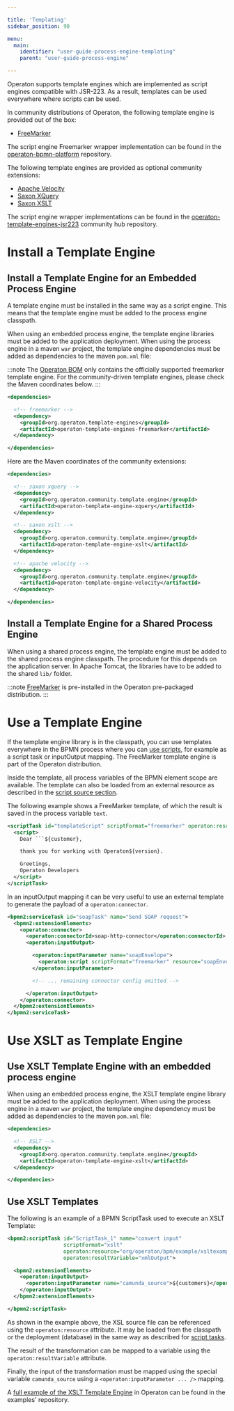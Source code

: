 ```yaml
---

title: 'Templating'
sidebar_position: 90

menu:
  main:
    identifier: "user-guide-process-engine-templating"
    parent: "user-guide-process-engine"

---
```



Operaton supports template engines which are implemented as script engines compatible with
JSR-223. As a result, templates can be used everywhere where scripts can be used.

In community distributions of Operaton, the following template engine is provided out of the
box:

* [FreeMarker][freemarker]

The script engine Freemarker wrapper implementation can be found in the
[operaton-bpmn-platform](https://github.com/operaton/operaton-bpm-platform/tree/master/freemarker-template-engine) repository.

The following template engines are provided as optional community extensions:

* [Apache Velocity][velocity]
* [Saxon XQuery](https://www.saxonica.com/html/documentation12/using-xquery/)
* [Saxon XSLT](https://www.saxonica.com/html/documentation12/using-xsl/)

The script engine wrapper implementations can be found in the
[operaton-template-engines-jsr223][operaton-template-engines-jsr223] community hub repository.

# Install a Template Engine

## Install a Template Engine for an Embedded Process Engine

A template engine must be installed in the same way as a script engine. This means that the template
engine must be added to the process engine classpath.

When using an embedded process engine, the template engine libraries must be added to the
application deployment. When using the process engine in a maven `war` project, the template engine
dependencies must be added as dependencies to the maven `pom.xml` file:

:::note
  The [Operaton BOM](/get-started/apache-maven/) only contains the officially supported freemarker template engine.
  For the community-driven template engines, please check the Maven coordinates below.
:::

```xml
<dependencies>

  <!-- freemarker -->
  <dependency>
    <groupId>org.operaton.template-engines</groupId>
    <artifactId>operaton-template-engines-freemarker</artifactId>
  </dependency>

</dependencies>
```

Here are the Maven coordinates of the community extensions:

```xml
<dependencies>

  <!-- saxon xquery -->
  <dependency>
    <groupId>org.operaton.community.template.engine</groupId>
    <artifactId>operaton-template-engine-xquery</artifactId>
  </dependency>

  <!-- saxon xslt -->
  <dependency>
    <groupId>org.operaton.community.template.engine</groupId>
    <artifactId>operaton-template-engine-xslt</artifactId>
  </dependency>

  <!-- apache velocity -->
  <dependency>
    <groupId>org.operaton.community.template.engine</groupId>
    <artifactId>operaton-template-engine-velocity</artifactId>
  </dependency>

</dependencies>
```


## Install a Template Engine for a Shared Process Engine

When using a shared process engine, the template engine must be added to the shared process engine
classpath. The procedure for this depends on the application server. In Apache Tomcat, the
libraries have to be added to the shared `lib/` folder.

:::note
  [FreeMarker](http://freemarker.org/) is pre-installed in the Operaton pre-packaged distribution.
:::


# Use a Template Engine

If the template engine library is in the classpath, you can use templates everywhere in the BPMN
process where you can [use scripts][use-scripts], for example as a script task or inputOutput mapping.
The FreeMarker template engine is part of the Operaton distribution.

Inside the template, all process variables of the BPMN element scope are available. The
template can also be loaded from an external resource as described in the [script source
section][script-source].

The following example shows a FreeMarker template, of which the result is saved in the process variable
`text`.

```xml
<scriptTask id="templateScript" scriptFormat="freemarker" operaton:resultVariable="text">
  <script>
    Dear ```${customer},

    thank you for working with Operaton${version}.

    Greetings,
    Operaton Developers
  </script>
</scriptTask>
```

In an inputOutput mapping it can be very useful to use an external template to generate the
payload of a `operaton:connector`.

```xml
<bpmn2:serviceTask id="soapTask" name="Send SOAP request">
  <bpmn2:extensionElements>
    <operaton:connector>
      <operaton:connectorId>soap-http-connector</operaton:connectorId>
      <operaton:inputOutput>

        <operaton:inputParameter name="soapEnvelope">
          <operaton:script scriptFormat="freemarker" resource="soapEnvelope.ftl" />
        </operaton:inputParameter>

        <!-- ... remaining connector config omitted -->

      </operaton:inputOutput>
    </operaton:connector>
  </bpmn2:extensionElements>
</bpmn2:serviceTask>
```

# Use XSLT as Template Engine

## Use XSLT Template Engine with an embedded process engine

When using an embedded process engine, the XSLT template engine library must be added to the
application deployment. When using the process engine in a maven `war` project, the template engine
dependency must be added as dependencies to the maven `pom.xml` file:

```xml
<dependencies>

  <!-- XSLT -->
  <dependency>
    <groupId>org.operaton.community.template.engine</groupId>
    <artifactId>operaton-template-engine-xslt</artifactId>
  </dependency>

</dependencies>
```

## Use XSLT Templates

The following is an example of a BPMN ScriptTask used to execute an XSLT Template:

```xml
<bpmn2:scriptTask id="ScriptTask_1" name="convert input"
                  scriptFormat="xslt"
                  operaton:resource="org/operaton/bpm/example/xsltexample/example.xsl"
                  operaton:resultVariable="xmlOutput">

  <bpmn2:extensionElements>
    <operaton:inputOutput>
      <operaton:inputParameter name="camunda_source">${customers}</operaton:inputParameter>
    </operaton:inputOutput>
  </bpmn2:extensionElements>

</bpmn2:scriptTask>
```

As shown in the example above, the XSL source file can be referenced using the `operaton:resource`
attribute. It may be loaded from the classpath or the deployment (database) in the same way as
described for [script tasks][script-source].

The result of the transformation can be mapped to a variable using the `operaton:resultVariable`
attribute.

Finally, the input of the transformation must be mapped using the special variable `camunda_source`
using a `<operaton:inputParameter ... />` mapping.

A [full example of the XSLT Template Engine][xslt-example] in Operaton can be found in the
examples' repository.


[freemarker]: http://freemarker.org/
[velocity]: http://velocity.apache.org/
[operaton-template-engines-jsr223]: https://github.com/operaton-community-hub/operaton-template-engines-jsr223
[use-scripts]: ../user-guide/process-engine/scripting.md
[script-source]: ../user-guide/process-engine/scripting.md#script-source
[xslt-example]: https://github.com/operaton/operaton-bpm-examples/tree/master/scripttask/xslt-scripttask
